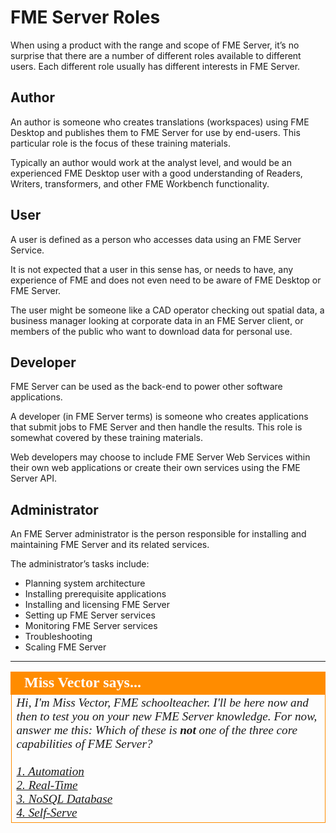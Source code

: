 # FME Server Roles

When using a product with the range and scope of FME Server, it’s no surprise that there are a number of different roles available to different users. Each different role usually has different interests in FME Server.

## Author ##

An author is someone who creates translations (workspaces) using FME Desktop and publishes them to FME Server for use by end-users. This particular role is the focus of these training materials.

Typically an author would work at the analyst level, and would be an experienced FME Desktop user with a good understanding of Readers, Writers, transformers, and other FME Workbench functionality.

## User ##

A user is defined as a person who accesses data using an FME Server Service.

It is not expected that a user in this sense has, or needs to have, any experience of FME and does not even need to be aware of FME Desktop or FME Server.

The user might be someone like a CAD operator checking out spatial data, a business manager looking at corporate data in an FME Server client, or members of the public who want to download data for personal use.

## Developer ##

FME Server can be used as the back-end to power other software applications.

A developer (in FME Server terms) is someone who creates applications that submit jobs to FME Server and then handle the results. This role is somewhat covered by these training materials.

Web developers may choose to include FME Server Web Services within their own web applications or create their own services using the FME Server API.

## Administrator ##

An FME Server administrator is the person responsible for installing and maintaining FME Server and its related services.

The administrator’s tasks include:

- Planning system architecture
- Installing prerequisite applications
- Installing and licensing FME Server
- Setting up FME Server services
- Monitoring FME Server services
- Troubleshooting
- Scaling FME Server

---

<!--Person X Says Section-->

<table style="border-spacing: 0px">
<tr>
<td style="vertical-align:middle;background-color:darkorange;border: 2px solid darkorange">
<i class="fa fa-quote-left fa-lg fa-pull-left fa-fw" style="color:white;padding-right: 12px;vertical-align:text-top"></i>
<span style="color:white;font-size:x-large;font-weight: bold;font-family:serif">Miss Vector says...</span>
</td>
</tr>

<tr>
<td style="border: 1px solid darkorange">
<span style="font-family:serif; font-style:italic; font-size:larger">
Hi, I'm Miss Vector, FME schoolteacher. I'll be here now and then to test you on your new FME Server knowledge. For now, answer me this: Which of these is <strong>not</strong> one of the three core capabilities of FME Server?
<br><br><a href="http://52.73.3.37/fmedatastreaming/Manual/QAResponse2017.fmw?chapter=21&question=1&answer=1&DestDataset_TEXTLINE=C%3A%5CFMEOutput%5CQAResponse.html">1. Automation</a>
<br><a href="http://52.73.3.37/fmedatastreaming/Manual/QAResponse2017.fmw?chapter=21&question=1&answer=2&DestDataset_TEXTLINE=C%3A%5CFMEOutput%5CQAResponse.html">2. Real-Time</a>
<br><a href="http://52.73.3.37/fmedatastreaming/Manual/QAResponse2017.fmw?chapter=21&question=1&answer=3&DestDataset_TEXTLINE=C%3A%5CFMEOutput%5CQAResponse.html">3. NoSQL Database</a>
<br><a href="http://52.73.3.37/fmedatastreaming/Manual/QAResponse2017.fmw?chapter=21&question=1&answer=4&DestDataset_TEXTLINE=C%3A%5CFMEOutput%5CQAResponse.html">4. Self-Serve</a>
</span>
</td>
</tr>
</table>
